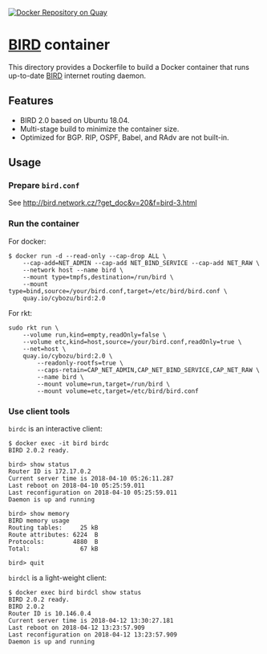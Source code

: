 [![Docker Repository on Quay](https://quay.io/repository/cybozu/bird/status "Docker Repository on Quay")](https://quay.io/repository/cybozu/bird)

[BIRD][] container
==================

This directory provides a Dockerfile to build a Docker container
that runs up-to-date [BIRD][] internet routing daemon.

Features
--------

* BIRD 2.0 based on Ubuntu 18.04.
* Multi-stage build to minimize the container size.
* Optimized for BGP.  RIP, OSPF, Babel, and RAdv are not built-in.

Usage
-----

### Prepare `bird.conf`

See http://bird.network.cz/?get_doc&v=20&f=bird-3.html

### Run the container

For docker:
```
$ docker run -d --read-only --cap-drop ALL \
    --cap-add=NET_ADMIN --cap-add NET_BIND_SERVICE --cap-add NET_RAW \
    --network host --name bird \
    --mount type=tmpfs,destination=/run/bird \
    --mount type=bind,source=/your/bird.conf,target=/etc/bird/bird.conf \
    quay.io/cybozu/bird:2.0
```

For rkt:
```
sudo rkt run \
    --volume run,kind=empty,readOnly=false \
    --volume etc,kind=host,source=/your/bird.conf,readOnly=true \
    --net=host \
    quay.io/cybozu/bird:2.0 \
        --readonly-rootfs=true \
        --caps-retain=CAP_NET_ADMIN,CAP_NET_BIND_SERVICE,CAP_NET_RAW \
        --name bird \
        --mount volume=run,target=/run/bird \
        --mount volume=etc,target=/etc/bird/bird.conf
```

### Use client tools

`birdc` is an interactive client:

```
$ docker exec -it bird birdc
BIRD 2.0.2 ready.

bird> show status
Router ID is 172.17.0.2
Current server time is 2018-04-10 05:26:11.287
Last reboot on 2018-04-10 05:25:59.011
Last reconfiguration on 2018-04-10 05:25:59.011
Daemon is up and running

bird> show memory
BIRD memory usage
Routing tables:     25 kB
Route attributes: 6224  B
Protocols:        4880  B
Total:              67 kB

bird> quit
```

`birdcl` is a light-weight client:

```
$ docker exec bird birdcl show status
BIRD 2.0.2 ready.
BIRD 2.0.2
Router ID is 10.146.0.4
Current server time is 2018-04-12 13:30:27.181
Last reboot on 2018-04-12 13:23:57.909
Last reconfiguration on 2018-04-12 13:23:57.909
Daemon is up and running
```

[BIRD]: https://bird.network.cz/
